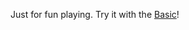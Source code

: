 Just for fun playing. Try it with the [Basic](https://codineslifen.github.io/MusicTouchpad-XY-Multioctave-w-Continuous-CustomizableScales-SemitonalNotation-AutomaticallyColored/2025/05/10/basic.html)!
